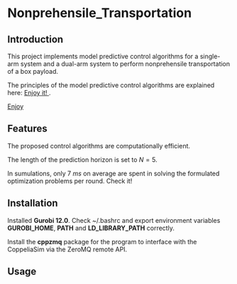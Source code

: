 # Nonprehensile_Transportation

## Introduction

This project implements model predictive control algorithms for a single-arm system and a dual-arm system to perform nonprehensile transportation of a box payload.

The principles of the model predictive control algorithms are explained here: [ Enjoy it! ](https://www.overleaf.com/read/svsbmbmrbbzt#efa959).

<a href="[https://github.com](https://www.overleaf.com/read/svsbmbmrbbzt#efa959)" target="_blank">Enjoy</a>

## Features

The proposed control algorithms are computationally efficient.

The length of the prediction horizon is set to $N=5$.

In sumulations, only $7~ms$ on average are spent in solving the formulated optimization problems per round. Check it!

## Installation

Installed **Gurobi 12.0**. Check ~/.bashrc and export environment variables **GUROBI_HOME**, **PATH** and **LD_LIBRARY_PATH** correctly.

Install the **cppzmq** package for the program to interface with the CoppeliaSim via the ZeroMQ remote API.

## Usage
